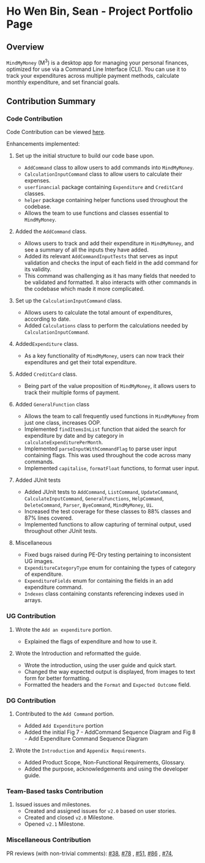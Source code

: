 # Ho Wen Bin, Sean - Project Portfolio Page

## Overview

`MindMyMoney` (M<sup>3</sup>) is a desktop app for managing your personal finances, optimized for use via a Command Line
Interface (CLI). You can use it to track your expenditures across multiple payment methods, calculate monthly
expenditure, and set financial goals.
<br/>

## Contribution Summary

### Code Contribution

Code Contribution can be
viewed [here](https://nus-cs2113-ay2122s2.github.io/tp-dashboard/?search=SeanHoWB&breakdown=true).

Enhancements implemented:

1. Set up the initial structure to build our code base upon.
    - `AddCommand` class to allow users to add commands into `MindMyMoney`.
    - `CalculationInputCommand` class to allow users to calculate their expenses.
    - `userfinancial` package containing `Expenditure` and `CreditCard` classes.
    - `helper` package containing helper functions used throughout the codebase.
    - Allows the team to use functions and classes essential to `MindMyMoney`.
      
2. Added the `AddCommand` class.
    - Allows users to track and add their expenditure in `MindMyMoney`, and see a summary of all the inputs they have
      added.
    - Added its relevant `AddCommandInputTests` that serves as input validation and checks the input of each field in
      the add command for its validity.
    - This command was challenging as it has many fields that needed to be validated and formatted. It also interacts 
    with other commands in the codebase which made it more complicated.
      
3. Set up the `CalculationInputCommand` class.
    - Allows users to calculate the total amount of expenditures, according to date.
    - Added `Calculations` class to perform the calculations needed by `CalculationInputCommand`.
      
4. Added`Expenditure` class.
    - As a key functionality of `MindMyMoney`, users can now track their expenditures and get their total expenditure.
      
5. Added `CreditCard` class.
    - Being part of the value proposition of `MindMyMoney`, it allows users to track their multiple forms of payment.
      
6. Added `GeneralFunction` class
    - Allows the team to call frequently used functions in `MindMyMoney` from just one class, increases OOP.
    - Implemented `findItemsInList` function that aided the search for expenditure by date and by category in
      `calculateExpenditurePerMonth`.
    - Implemented `parseInputWithCommandFlag` to parse user input containing flags. This was used throughout the code
      across many commands.
    - Implemented `capitalise`, `formatFloat` functions, to format user input.
      
7. Added JUnit tests
    - Added JUnit tests to `AddCommand`, `ListCommand`, `UpdateCommand`, `CalculateInputCommand`,
      `GeneralFunctions`, `HelpCommand`, `DeleteCommand`,  `Parser`, `ByeCommand`, `MindMyMoney`, `Ui`.
    - Increased the test coverage for these classes to 88% classes and 87% lines covered.
    - Implemented functions to allow capturing of terminal output, used throughout other JUnit tests.
      
8. Miscellaneous
    - Fixed bugs raised during PE-Dry testing pertaining to inconsistent UG images.
    - `ExpenditureCategoryType` enum for containing the types of category of expenditure.
    - `ExpenditureFields` enum for containing the fields in an add expenditure command.
    - `Indexes` class containing constants referencing indexes used in arrays.

### UG Contribution

1. Wrote the `Add an expenditure` portion.
    - Explained the flags of expenditure and how to use it.

2. Wrote the Introduction and reformatted the guide. 
    - Wrote the introduction, using the user guide and quick start.
    - Changed the way expected output is displayed, from images to text form for better formatting.
    - Formatted the headers and the `Format` and `Expected Outcome` field.

### DG Contribution
1. Contributed to the `Add Command` portion.
    - Added `Add Expenditure` portion
    - Added the initial Fig 7 - AddCommand Sequence Diagram and Fig 8 - Add Expenditure Command Sequence Diagram
      
2. Wrote the `Introduction` and `Appendix Requirements`.
    - Added Product Scope, Non-Functional Requirements, Glossary.
    - Added the purpose, acknowledgements and using the developer guide.

### Team-Based tasks Contribution

1. Issued issues and milestones.
    - Created and assigned issues for `v2.0` based on user stories.
    - Created and closed `v2.0` Milestone.
    - Opened `v2.1` Milestone.

### Miscellaneous Contribution

PR reviews (with non-trivial comments):
[#38](https://github.com/AY2122S2-CS2113T-T10-4/tp/pull/38), [#78](https://github.com/AY2122S2-CS2113T-T10-4/tp/pull/78)
,
[#51](https://github.com/AY2122S2-CS2113T-T10-4/tp/pull/51), [#86](https://github.com/AY2122S2-CS2113T-T10-4/tp/pull/86)
,
[#74](https://github.com/AY2122S2-CS2113T-T10-4/tp/pull/74),

